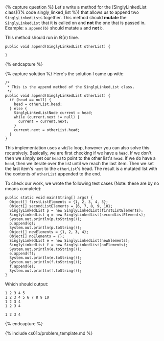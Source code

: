 {% capture question %}
Let's write a method for the [SinglyLinkedList class]({% code singly_linked_list %}) that allows us to append two `SinglyLinkedList`s together. This method should __mutate__ the `SinglyLinkedList` that it is called on and __not__ the one that is passed in. Example: `a.append(b)` should mutate `a` and __not__ `b`.

This method should run in &Theta;(n) time.

    public void append(SinglyLinkedList otherList) {

    }

{% endcapture %}

{% capture solution %}
Here's the solution I came up with:

    /*
     * This is the append method of the SinglyLinkedList class.
     */
    public void append(SinglyLinkedList otherList) {
      if (head == null) {
        head = otherList.head;
      } else {
        SinglyLinkedListNode current = head;
        while (current.next != null) {
          current = current.next;
        }
        current.next = otherList.head;
      }
    }

This implementation uses a `while` loop, however you can also solve this recursively. Basically, we are first checking if we have a `head`. If we don't then we simply set our `head` to point to the other list's `head`. If we do have a `head`, then we iterate over the list until we reach the last item. Then we set the last item's `next` to the `otherList`'s head. The result is a mutated list with the contents of `otherList` appended to the end.

To check our work, we wrote the following test cases (Note: these are by no means complete):

    public static void main(String[] args) {
      Object[] firstListElements = {1, 2, 3, 4, 5};
      Object[] secondListElements = {6, 7, 8, 9, 10};
      SinglyLinkedList p = new SinglyLinkedList(firstListElements);
      SinglyLinkedList q = new SinglyLinkedList(secondListElements);
      System.out.println(p.toString());
      p.append(q);
      System.out.println(p.toString());
      Object[] newElements = {1, 2, 3, 4};
      Object[] noElements = {};
      SinglyLinkedList e = new SinglyLinkedList(newElements);
      SinglyLinkedList f = new SinglyLinkedList(noElements);
      System.out.println(e.toString());
      e.append(f);
      System.out.println(e.toString());
      System.out.println(f.toString());
      f.append(e);
      System.out.println(f.toString());
    }

Which should output:

    1 2 3 4 5
    1 2 3 4 5 6 7 8 9 10
    1 2 3 4
    1 2 3 4

    1 2 3 4

{% endcapture %}

{% include cs61b/problem_template.md %}